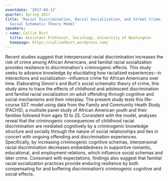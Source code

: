 ```yaml
---
eventdate: '2017-04-12'
quarter: Spring 2017
title: 'Racial Discrimination, Racial Socialization, and Street Crime: A Life-Course
  Social Schematic Theory Model'
speakers:
- name: Callie Burt
  title: Assistant Professor, Sociology, University of Washington
  homepage: https://calliehburt.wordpress.com/
---
```

Recent studies suggest that interpersonal racial discrimination increases the risk of crime among African Americans, and familial racial socialization provides resilience to discrimination's criminogenic effects. This study seeks to advance knowledge by elucidating how racialized experiences--in interactions and socialization--influence crime for African Americans over time. Elaborating Simon's and Burt's social schematic theory of crime, this study aims to trace the effects of childhood and adolescent discrimination and familial racial socialization on adult offending through cognitive and social mechanisms and their interplay. The present study tests this life-course SST model using data from the Family and Community Heath Study (FACHS), a multisite panel study of African American youth and their families followed from ages 10 to 25. Consistent with the model, analyses reveal that the criminogenic consequences of childhood racial discrimination are mediated cognitively by a criminogenic knowledge structure and socially through the nature of social relationships and ties in concert with ongoing offending and discrimination experiences. Specifically, by increasing criminogenic cognitive schemas, interpersonal racial discrimination decreases embeddedness in supportive romantic, educational, and employment relations, which influence social schemas and later crime. Consonant with expectations, findings also suggest that familial racial socialization practices provide enduring resilience by both compensating for and buffering discrimination’s criminogenic cognitive and social effects.